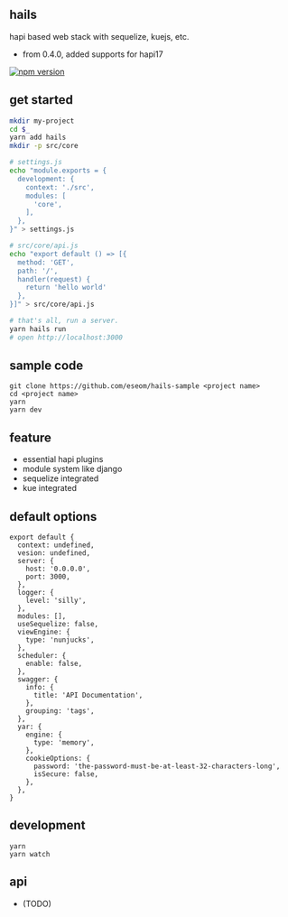 ## hails

hapi based web stack with sequelize, kuejs, etc.

- from 0.4.0, added supports for hapi17

[![npm version][npm-badge]][npm-url]

## get started

```bash
mkdir my-project
cd $_
yarn add hails
mkdir -p src/core

# settings.js
echo "module.exports = {
  development: {
    context: './src',
    modules: [
      'core',
    ],
  },
}" > settings.js

# src/core/api.js
echo "export default () => [{
  method: 'GET',
  path: '/',
  handler(request) {
    return 'hello world'
  },
}]" > src/core/api.js

# that's all, run a server.
yarn hails run
# open http://localhost:3000
```

## sample code
```
git clone https://github.com/eseom/hails-sample <project name>
cd <project name>
yarn
yarn dev
```

## feature
* essential hapi plugins 
* module system like django
* sequelize integrated
* kue integrated

## default options

```
export default {
  context: undefined,
  vesion: undefined,
  server: {
    host: '0.0.0.0',
    port: 3000,
  },
  logger: {
    level: 'silly',
  },
  modules: [],
  useSequelize: false,
  viewEngine: {
    type: 'nunjucks',
  },
  scheduler: {
    enable: false,
  },
  swagger: {
    info: {
      title: 'API Documentation',
    },
    grouping: 'tags',
  },
  yar: {
    engine: {
      type: 'memory',
    },
    cookieOptions: {
      password: 'the-password-must-be-at-least-32-characters-long',
      isSecure: false,
    },
  },
}
```

## development
```
yarn
yarn watch
```

## api
* (TODO)

[npm-url]: https://www.npmjs.com/package/hails
[npm-badge]: https://img.shields.io/npm/v/hails.svg
